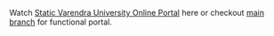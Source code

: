 Watch [Static Varendra University Online Portal](https://aratheunseen.github.io/varendra-university-online-portal) here or checkout [main branch](https://github.com/aratheunseen/varendra-university-online-portal) for functional portal.
